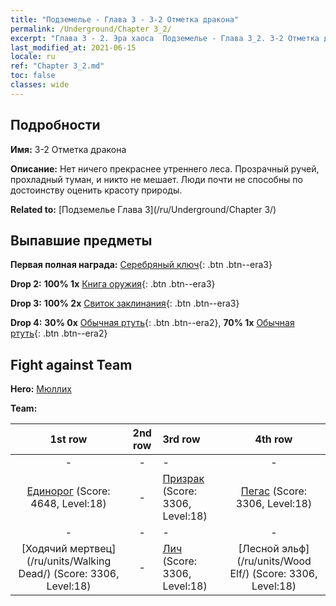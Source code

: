```yaml
---
title: "Подземелье - Глава 3 - 3-2 Отметка дракона"
permalink: /Underground/Chapter 3_2/
excerpt: "Глава 3 - 2. Эра хаоса  Подземелье - Глава 3_2. 3-2 Отметка дракона"
last_modified_at: 2021-06-15
locale: ru
ref: "Chapter 3_2.md"
toc: false
classes: wide
---
```


## Подробности

 **Имя:** 3-2 Отметка дракона

 **Описание:** Нет ничего прекраснее утреннего леса. Прозрачный ручей, прохладный туман, и никто не мешает. Люди почти не способны по достоинству оценить красоту природы.

 **Related to:** [Подземелье Глава 3](/ru/Underground/Chapter 3/)

## Выпавшие предметы

 **Первая полная награда:** [Серебряный ключ](/ItemsRU/con_693/){: .btn .btn--era3}

 **Drop 2:** **100% 1x** [Книга оружия](/ItemsRU/mat_18/){: .btn .btn--era3}

 **Drop 3:** **100% 2x** [Свиток заклинания](/ItemsRU/con_694/){: .btn .btn--era3}

 **Drop 4:** **30% 0x** [Обычная ртуть](/ItemsRU/mat_8/){: .btn .btn--era2}, **70% 1x** [Обычная ртуть](/ItemsRU/mat_8/){: .btn .btn--era2}


## Fight against Team
 **Hero:** [Мюллих](/ru/heroes/Mullich/)

 **Team:**


  | 1st row | 2nd row | 3rd row | 4th row |
  |:----:|:----:|:----|:----:|
  | - | - | - | - |
  | [Единорог](/ru/units/Unicorn/) (Score: 4648, Level:18)  | - | [Призрак](/ru/units/Wight/) (Score: 3306, Level:18)  | [Пегас](/ru/units/Pegasus/) (Score: 3306, Level:18)  |
  | - | - | - | - |
  | [Ходячий мертвец](/ru/units/Walking Dead/) (Score: 3306, Level:18)  | - | [Лич](/ru/units/Lich/) (Score: 3306, Level:18)  | [Лесной эльф](/ru/units/Wood Elf/) (Score: 3306, Level:18)  |


